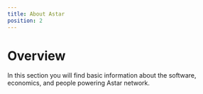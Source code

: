 ```yaml
---
title: About Astar
position: 2
---
```


# Overview

In this section you will find basic information about the software, economics, and people powering Astar network.